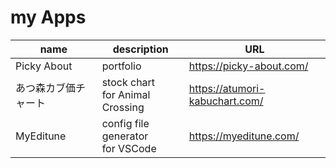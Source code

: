 # my Apps

name|description|URL
---|---|---
Picky About|portfolio|https://picky-about.com/
あつ森カブ価チャート|stock chart<br>for Animal Crossing|https://atumori-kabuchart.com/
MyEditune|config file generator<br>for VSCode|https://myeditune.com/
